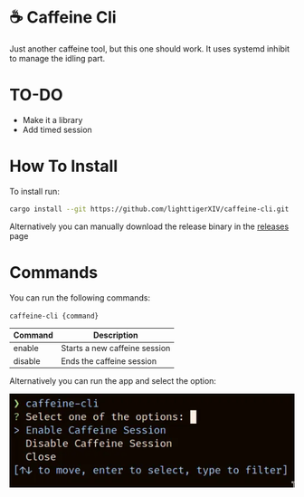 # ☕ Caffeine Cli

Just another caffeine tool, but this one should work. It uses systemd inhibit to manage the idling part.

# TO-DO

- Make it a library
- Add timed session

# How To Install

To install run:

```bash
cargo install --git https://github.com/lighttigerXIV/caffeine-cli.git
```

Alternatively you can manually download the release binary in the [releases](https://github.com/lighttigerXIV/caffeine-cli/releases) page

# Commands

You can run the following commands:

`caffeine-cli {command}`

| Command | Description                   |
| ------- | ----------------------------- |
| enable  | Starts a new caffeine session |
| disable | Ends the caffeine session     |

Alternatively you can run the app and select the option:

<img src="./cli-preview.webp">

